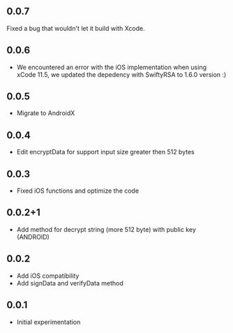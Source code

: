 ## 0.0.7
Fixed a bug that wouldn't let it build with Xcode.

## 0.0.6
* We encountered an error with the iOS implementation when using xCode 11.5, we updated
the depedency with SwiftyRSA to 1.6.0 version :)

## 0.0.5

* Migrate to AndroidX

## 0.0.4

* Edit encryptData for support input size greater then 512 bytes

## 0.0.3

* Fixed iOS functions and optimize the code

## 0.0.2+1

* Add method for decrypt string (more 512 byte) with public key (ANDROID)

## 0.0.2

* Add iOS compatibility
* Add signData and verifyData method

## 0.0.1

* Initial experimentation